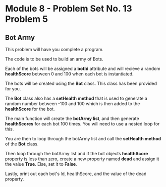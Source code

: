 # Module 8 - Problem Set No. 13 Problem 5

## Bot Army

This problem will have you complete a program. 

The code is to be used to build an army of Bots. 

Each of the bots will be assigned a **botId** attribute and will recieve a random **healthScore** between 0 and 100 when each bot is instantiated. 

The bots will be created using the **Bot** class. This class has been provided for you.

The **Bot** class also has a **setHealth method** that is used to generate a random number between -100 and 100 which is then added to the **healthScore** for the bot.

The main function will create the **botArmy list**, and then generate **healthScores** for each bot 100 times. You will need to use a nested loop for this.

You are then to loop through the botArmy list and call the **setHealth method** of the **Bot** class.

Then loop through the botArmy list and if the bot objects  **healthScore** property is less than zero, create a new property named **dead** and assign it the value **True**. Else, set
it to **False**.

Lastly, print out each bot's Id, healthScore, and the value of the dead property.